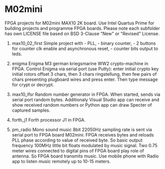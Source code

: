 # M02mini
FPGA projects for M02mini MAX10 2K board.
Use Intel Quartus Prime for building projects and programme FPGA boards.
Please note each subfolder has own LICENSE file based on BSD 3-Clause "New" or "Revised" License.

1) max10_02_first
	Simple project with
		- PLL,
		- binary counter,
		- 2 buttons for counter clk enable and asynchronous reset,
		- counter bits output to leds.

2) enigma
	Enigma M3 german kriegsmarine WW2 crypto-machine in FPGA.
	Control Enigma via serial port (use Putty): enter initial crypto key
	initial rotors offset 3 chars, then 3 chars ringstellung, then few pairs of chars presenting plugboard wires and press enter.
	Then type message for crypt or decrypt.

3) max10_lfsr
	Random number generator in FPGA.
	When started, sends via serial port random bytes.
	Additionaly Visual Studio app can receive and show received random numbers or
	Python app can draw Specter of captured samples.

4) forth_j1
	Forth processor J1 in FPGA.
	
5) pm_radio
	Mono sound music 8bit 22050Hz sampling rate is sent via serial port to FPGA board M02mini.
	FPGA receives bytes and reloads PLL phase according to value of received byte.
	So basic output frequency 100MHz little bit floats modulated by music signal.
	Two 0.75 meter wires connected to digital pins of FPGA board play role of antenna.
	So FPGA board transmits music.
	Use mobile phone with Radio app to listen music remotely up to 10-15 meters.


